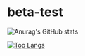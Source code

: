 # beta-test

![Anurag's GitHub stats](https://github-readme-stats.vercel.app/api?username=callmenikk&show_icons=true)

[![Top Langs](https://github-readme-stats.vercel.app/api/top-langs/?username=callemenikk&layout=compact)](https://github.com/anuraghazra/github-readme-stats)
